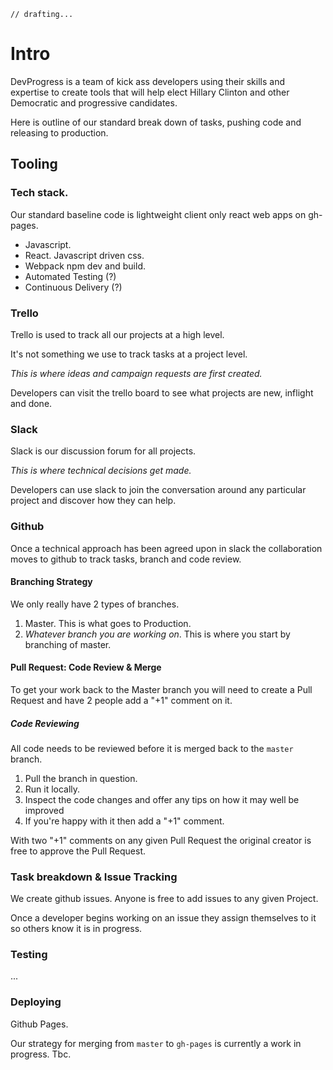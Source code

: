     // drafting...
  
# Intro

DevProgress is a team of kick ass developers using their skills and expertise to create tools that will help elect Hillary Clinton and other Democratic and progressive candidates.

Here is outline of our standard break down of tasks, pushing code and releasing to production.

## Tooling

### Tech stack.

Our standard baseline code is lightweight client only react web apps on gh-pages.

- Javascript. 
- React. Javascript driven css.
- Webpack npm dev and build.
- Automated Testing (?)
- Continuous Delivery (?)

### Trello

Trello is used to track all our projects at a high level.

It's not something we use to track tasks at a project level.

_This is where ideas and campaign requests are first created._

Developers can visit the trello board to see what projects are new, inflight and done.

### Slack

Slack is our discussion forum for all projects. 

_This is where technical decisions get made._

Developers can use slack to join the conversation around any particular project and discover how they can help.

### Github

Once a technical approach has been agreed upon in slack the collaboration moves to github to track tasks, branch and code review.

#### Branching Strategy

We only really have 2 types of branches.

1. Master. This is what goes to Production.
2. _Whatever branch you are working on_. This is where you start by branching of master.

#### Pull Request: Code Review & Merge

To get your work back to the Master branch you will need to create a Pull Request and have 2 people add a "+1" comment on it.

##### Code Reviewing

All code needs to be reviewed before it is merged back to the `master` branch.

1. Pull the branch in question.
2. Run it locally.
3. Inspect the code changes and offer any tips on how it may well be improved
4. If you're happy with it then add a "+1" comment.

With two "+1" comments on any given Pull Request the original creator is free to approve the Pull Request.

### Task breakdown & Issue Tracking

We create github issues. Anyone is free to add issues to any given Project.

Once a developer begins working on an issue they assign themselves to it so others know it is in progress.

### Testing

...

### Deploying

Github Pages.

Our strategy for merging from `master` to `gh-pages` is currently a work in progress. Tbc.